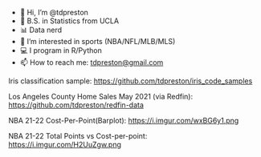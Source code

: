 - 👋 Hi, I’m @tdpreston
- 🐻 B.S. in Statistics from UCLA
- 📊 Data nerd
- 👀 I’m interested in sports (NBA/NFL/MLB/MLS)
- 💻 I program in R/Python
- 📫 How to reach me: tdpreston@gmail.com

Iris classification sample: https://github.com/tdpreston/iris_code_samples

Los Angeles County Home Sales May 2021 (via Redfin): https://github.com/tdpreston/redfin-data

NBA 21-22 Cost-Per-Point(Barplot): https://i.imgur.com/wxBG6y1.png

NBA 21-22 Total Points vs Cost-per-point: https://i.imgur.com/H2UuZgw.png



<!---
tdpreston/tdpreston is a ✨ special ✨ repository because its `README.md` (this file) appears on your GitHub profile.
You can click the Preview link to take a look at your changes.
--->
